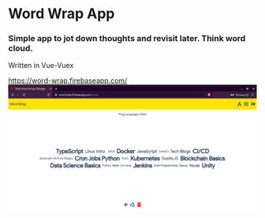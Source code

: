 # Word Wrap App
### Simple app to jot down thoughts and revisit later. Think word cloud.
Written in Vue-Vuex

https://word-wrap.firebaseapp.com/
![app screenshot](https://github.com/rodiwa/word-wrap-vue/blob/dev/word-wrap.png)
